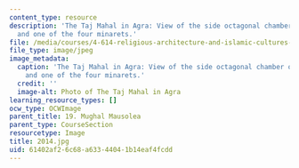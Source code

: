```yaml
---
content_type: resource
description: 'The Taj Mahal in Agra: View of the side octagonal chamber of the mausoleum
  and one of the four minarets.'
file: /media/courses/4-614-religious-architecture-and-islamic-cultures-fall-2002/61402af26c68a63344041b14eaf4fcdd_2014.jpg
file_type: image/jpeg
image_metadata:
  caption: 'The Taj Mahal in Agra: View of the side octagonal chamber of the mausoleum
    and one of the four minarets.'
  credit: ''
  image-alt: Photo of The Taj Mahal in Agra
learning_resource_types: []
ocw_type: OCWImage
parent_title: 19. Mughal Mausolea
parent_type: CourseSection
resourcetype: Image
title: 2014.jpg
uid: 61402af2-6c68-a633-4404-1b14eaf4fcdd
---
```

